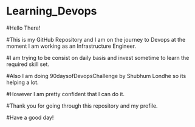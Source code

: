 # Learning_Devops

#Hello There!

#This is my GitHub Repository and I am on the journey to Devops at the moment I am working as an Infrastructure Engineer.

#I am trying to be consist on daily basis and invest sometime to learn the required skill set.

#Also I am doing 90daysofDevopsChallenge by Shubhum Londhe so its helping a lot. 

#However I am pretty confident that I can do it.

#Thank you for going through this repository and my profile.

#Have a good day!
